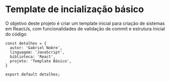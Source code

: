 # Template de incialização básico

O objetivo deste projeto é criar um template inicial para criação de sistemas em ReactJs, 
com funcionalidades de validação de commit e estrutura inicial do código

```
const detalhes = {
  autor: 'Gabriel Nobre',
  linguagem: 'JavaScript',
  biblioteca: 'React',
  projeto: 'Template Básico',
}

export default detalhes;
```
